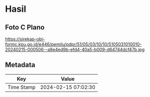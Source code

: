 # Hasil

## Foto C Plano

https://sirekap-obj-formc.kpu.go.id/e446/pemilu/pdpr/51/05/03/10/10/5105031010010-20240215-000506--a8e4ed9b-efd4-40a5-b009-d64744dcf47b.jpg


## Metadata

| Key        | Value               |
| ---------- | ------------------- |
| Time Stamp | 2024-02-15 07:02:30 |



